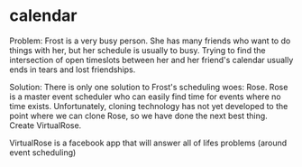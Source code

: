 calendar
========
Problem:
Frost is a very busy person. She has many friends who want to do things with her, but her schedule is usually to busy.
Trying to find the intersection of open timeslots between her and her friend's calendar usually ends in tears and lost friendships.

Solution:
There is only one solution to Frost's scheduling woes: Rose. Rose is a master event scheduler who can easily find time for events where no time exists.
Unfortunately, cloning technology has not yet developed to the point where we can clone Rose, so we have done the next best thing. Create VirtualRose.

VirtualRose is a facebook app that will answer all of lifes problems (around event scheduling)
